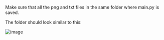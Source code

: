 Make sure that all the png and txt files in the same folder where main.py is saved.

The folder should look similar to this:

![image](https://user-images.githubusercontent.com/69568975/137657200-55754a52-1909-4599-86bd-0a32738eb6ff.png)

